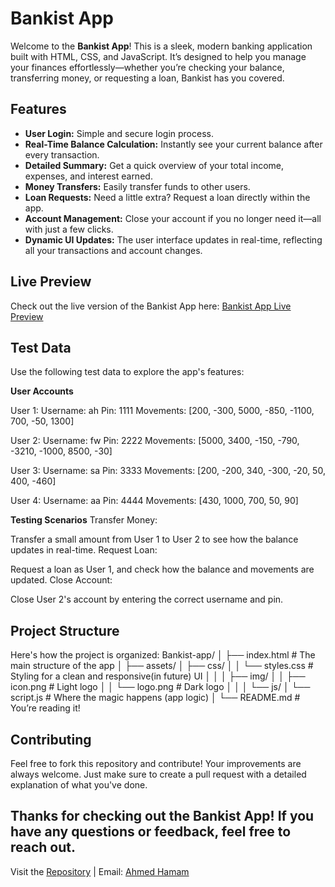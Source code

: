 # Bankist App

Welcome to the **Bankist App**! This is a sleek, modern banking application built with HTML, CSS, and JavaScript. 
It’s designed to help you manage your finances effortlessly—whether you’re checking your balance, transferring money, or requesting a loan, Bankist has you covered.

## Features

- **User Login:** Simple and secure login process.
- **Real-Time Balance Calculation:** Instantly see your current balance after every transaction.
- **Detailed Summary:** Get a quick overview of your total income, expenses, and interest earned.
- **Money Transfers:** Easily transfer funds to other users.
- **Loan Requests:** Need a little extra? Request a loan directly within the app.
- **Account Management:** Close your account if you no longer need it—all with just a few clicks.
- **Dynamic UI Updates:** The user interface updates in real-time, reflecting all your transactions and account changes.

## Live Preview

Check out the live version of the Bankist App here: [Bankist App Live Preview](https://ahmedhamamm.github.io/Bankist-app/)

## Test Data
Use the following test data to explore the app's features:

**User Accounts**

User 1:
Username: ah
Pin: 1111
Movements: [200, -300, 5000, -850, -1100, 700, -50, 1300]

User 2:
Username: fw
Pin: 2222
Movements: [5000, 3400, -150, -790, -3210, -1000, 8500, -30]

User 3:
Username: sa
Pin: 3333
Movements: [200, -200, 340, -300, -20, 50, 400, -460]

User 4:
Username: aa
Pin: 4444
Movements: [430, 1000, 700, 50, 90]


**Testing Scenarios**
Transfer Money:

Transfer a small amount from User 1 to User 2 to see how the balance updates in real-time.
Request Loan:

Request a loan as User 1, and check how the balance and movements are updated.
Close Account:

Close User 2's account by entering the correct username and pin.

## Project Structure

Here's how the project is organized:
Bankist-app/
│
├── index.html # The main structure of the app
│
├── assets/
│ ├── css/
│ │ └── styles.css # Styling for a clean and responsive(in future) UI
│ │
│ ├── img/
│ │ ├── icon.png # Light logo
│ │ └── logo.png # Dark logo
│ │
│ └── js/
│  └── script.js # Where the magic happens (app logic)
│
└── README.md # You’re reading it!

## Contributing

Feel free to fork this repository and contribute! Your improvements are always welcome. Just make sure to create a pull request with a detailed explanation of what you've done.

## Thanks for checking out the Bankist App! If you have any questions or feedback, feel free to reach out.

Visit the [Repository](https://github.com/AhmedHamamm/Bankist-app) | Email: [Ahmed Hamam](ahamam2000@yahoo.com)
